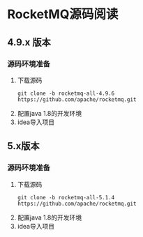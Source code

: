 # RocketMQ源码阅读


## 4.9.x 版本

### 源码环境准备

1. 下载源码
    ```shell
    git clone -b rocketmq-all-4.9.6 https://github.com/apache/rocketmq.git
    ```
2. 配置java 1.8的开发环境
3. idea导入项目



## 5.x版本

### 源码环境准备

1. 下载源码
    ```shell
    git clone -b rocketmq-all-5.1.4 https://github.com/apache/rocketmq.git
    ```
2. 配置java 1.8的开发环境
3. idea导入项目